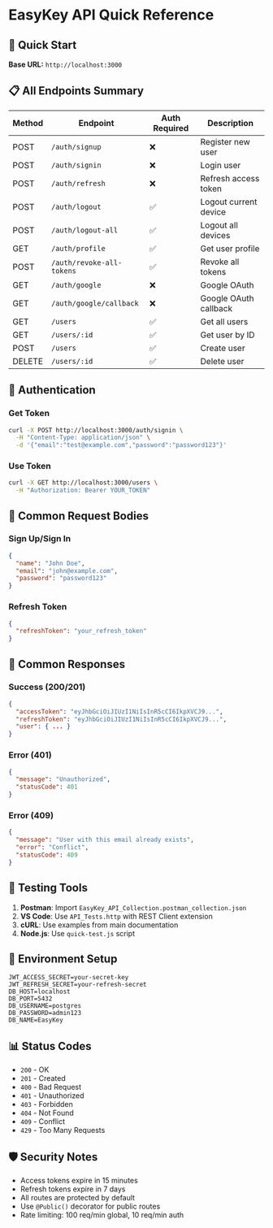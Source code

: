 # EasyKey API Quick Reference

## 🚀 Quick Start

**Base URL:** `http://localhost:3000`

## 📋 All Endpoints Summary

| Method | Endpoint | Auth Required | Description |
|--------|----------|---------------|-------------|
| POST | `/auth/signup` | ❌ | Register new user |
| POST | `/auth/signin` | ❌ | Login user |
| POST | `/auth/refresh` | ❌ | Refresh access token |
| POST | `/auth/logout` | ✅ | Logout current device |
| POST | `/auth/logout-all` | ✅ | Logout all devices |
| GET | `/auth/profile` | ✅ | Get user profile |
| POST | `/auth/revoke-all-tokens` | ✅ | Revoke all tokens |
| GET | `/auth/google` | ❌ | Google OAuth |
| GET | `/auth/google/callback` | ❌ | Google OAuth callback |
| GET | `/users` | ✅ | Get all users |
| GET | `/users/:id` | ✅ | Get user by ID |
| POST | `/users` | ✅ | Create user |
| DELETE | `/users/:id` | ✅ | Delete user |

## 🔑 Authentication

### Get Token
```bash
curl -X POST http://localhost:3000/auth/signin \
  -H "Content-Type: application/json" \
  -d '{"email":"test@example.com","password":"password123"}'
```

### Use Token
```bash
curl -X GET http://localhost:3000/users \
  -H "Authorization: Bearer YOUR_TOKEN"
```

## 📝 Common Request Bodies

### Sign Up/Sign In
```json
{
  "name": "John Doe",
  "email": "john@example.com",
  "password": "password123"
}
```

### Refresh Token
```json
{
  "refreshToken": "your_refresh_token"
}
```

## 🚨 Common Responses

### Success (200/201)
```json
{
  "accessToken": "eyJhbGciOiJIUzI1NiIsInR5cCI6IkpXVCJ9...",
  "refreshToken": "eyJhbGciOiJIUzI1NiIsInR5cCI6IkpXVCJ9...",
  "user": { ... }
}
```

### Error (401)
```json
{
  "message": "Unauthorized",
  "statusCode": 401
}
```

### Error (409)
```json
{
  "message": "User with this email already exists",
  "error": "Conflict",
  "statusCode": 409
}
```

## 🧪 Testing Tools

1. **Postman**: Import `EasyKey_API_Collection.postman_collection.json`
2. **VS Code**: Use `API_Tests.http` with REST Client extension
3. **cURL**: Use examples from main documentation
4. **Node.js**: Use `quick-test.js` script

## 🔧 Environment Setup

```env
JWT_ACCESS_SECRET=your-secret-key
JWT_REFRESH_SECRET=your-refresh-secret
DB_HOST=localhost
DB_PORT=5432
DB_USERNAME=postgres
DB_PASSWORD=admin123
DB_NAME=EasyKey
```

## 📊 Status Codes

- `200` - OK
- `201` - Created
- `400` - Bad Request
- `401` - Unauthorized
- `403` - Forbidden
- `404` - Not Found
- `409` - Conflict
- `429` - Too Many Requests

## 🛡️ Security Notes

- Access tokens expire in 15 minutes
- Refresh tokens expire in 7 days
- All routes are protected by default
- Use `@Public()` decorator for public routes
- Rate limiting: 100 req/min global, 10 req/min auth

